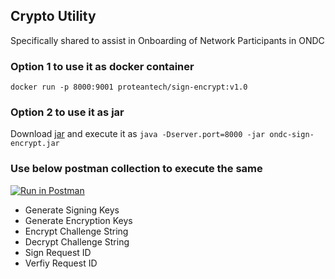 
## Crypto Utility 
Specifically shared to assist in Onboarding of Network Participants in ONDC

### Option 1 to use it as docker container
``docker run -p 8000:9001 proteantech/sign-encrypt:v1.0``

### Option 2 to use it as jar 
Download [jar](/sign-encrypt/ondc-sign-encrypt.jar) and execute it as ```java -Dserver.port=8000 -jar ondc-sign-encrypt.jar ```

### Use below postman collection to execute the same 

[![Run in Postman](https://run.pstmn.io/button.svg)](https://god.gw.postman.com/run-collection/4458383-4e8390fd-1e4a-4f83-83d2-52f7f2264637?action=collection%2Ffork&collection-url=entityId%3D4458383-4e8390fd-1e4a-4f83-83d2-52f7f2264637%26entityType%3Dcollection%26workspaceId%3D7aec3395-f6dd-4231-b557-4406b610a970)

* Generate Signing Keys
* Generate Encryption Keys
* Encrypt Challenge String
* Decrypt Challenge String
* Sign Request ID
* Verfiy Request ID